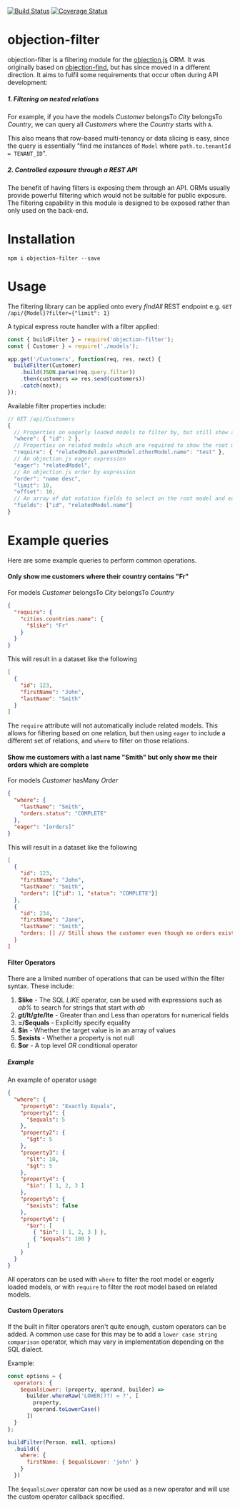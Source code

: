 [![Build Status](https://travis-ci.org/tandg-digital/objection-filter.svg?branch=master)](https://travis-ci.org/tandg-digital/objection-filter) [![Coverage Status](https://coveralls.io/repos/tandg-digital/objection-filter/badge.svg?branch=master&service=github)](https://coveralls.io/github/tandg-digital/objection-filter?branch=master)

# objection-filter
objection-filter is a filtering module for the [objection.js](https://github.com/Vincit/objection.js) ORM. It was originally based on [objection-find](https://github.com/Vincit/objection-find), but has since moved in a different direction. It aims to fulfil some requirements that occur often during API development:

##### 1. Filtering on nested relations
For example, if you have the models _Customer_ belongsTo _City_ belongsTo _Country_, we can query all _Customers_ where the _Country_ starts with `A`.

This also means that row-based multi-tenancy or data slicing is easy, since the query is essentially "find me instances of `Model` where `path.to.tenantId = TENANT_ID`".

##### 2. Controlled exposure through a REST API
The benefit of having filters is exposing them through an API. ORMs usually provide powerful filtering which would not be suitable for public exposure. The filtering capability in this module is designed to be exposed rather than only used on the back-end.

# Installation

`npm i objection-filter --save`

# Usage

The filtering library can be applied onto every _findAll_ REST endpoint e.g. `GET /api/{Model}?filter={"limit": 1}`

A typical express route handler with a filter applied:
```js
const { buildFilter } = require('objection-filter');
const { Customer } = require('./models');

app.get('/Customers', function(req, res, next) {
  buildFilter(Customer)
    .build(JSON.parse(req.query.filter))
    .then(customers => res.send(customers))
    .catch(next);
});
```

Available filter properties include:
```js
// GET /api/Customers
{
  // Properties on eagerly loaded models to filter by, but still show all root models
  "where": { "id": 2 },
  // Properties on related models which are required to show the root model
  "require": { "relatedModel.parentModel.otherModel.name": "test" },
  // An objection.js eager expression
  "eager": "relatedModel",
  // An objection.js order by expression
  "order": "name desc",
  "limit": 10,
  "offset": 10,
  // An array of dot notation fields to select on the root model and eagerly loaded models
  "fields": ["id", "relatedModel.name"]
}
```

# Example queries

Here are some example queries to perform common operations.

#### Only show me customers where their country contains "Fr"
For models _Customer_ belongsTo _City_ belongsTo _Country_
```json
{
  "require": {
    "cities.countries.name": {
      "$like": "Fr"
    }
  }
}
```

This will result in a dataset like the following
```json
[
  {
    "id": 123,
    "firstName": "John",
    "lastName": "Smith"
  }
]
```

The `require` attribute will not automatically include related models. This allows for filtering based on one relation, but then using `eager` to include a different set of relations, and `where` to filter on those relations.

#### Show me customers with a last name "Smith" but only show me their orders which are complete
For models _Customer_ hasMany _Order_
```json
{
  "where": {
    "lastName": "Smith",
    "orders.status": "COMPLETE"
  },
  "eager": "[orders]"
}
```

This will result in a dataset like the following
```json
[
  {
    "id": 123,
    "firstName": "John",
    "lastName": "Smith",
    "orders": [{"id": 1, "status": "COMPLETE"}]
  },
  {
    "id": 234,
    "firstName": "Jane",
    "lastName": "Smith",
    "orders: [] // Still shows the customer even though no orders exist that are complete
  }
]
```

#### Filter Operators

There are a limited number of operations that can be used within the filter syntax. These include:

1. **$like** - The SQL _LIKE_ operator, can be used with expressions such as _ab%_ to search for strings that start with _ab_
2. **$gt/$lt/$gte/$lte** - Greater than and Less than operators for numerical fields
3. **=/$equals** - Explicitly specify equality
4. **$in** - Whether the target value is in an array of values
5. **$exists** - Whether a property is not null
6. **$or** - A top level _OR_ conditional operator

##### Example

An example of operator usage
```json
{
  "where": {
    "property0": "Exactly Equals",
    "property1": {
      "$equals": 5
    },
    "property2": {
      "$gt": 5
    },
    "property3": {
      "$lt": 10,
      "$gt": 5
    },
    "property4": {
      "$in": [ 1, 2, 3 ]
    },
    "property5": {
      "$exists": false
    },
    "property6": {
      "$or": [
        { "$in": [ 1, 2, 3 ] },
        { "$equals": 100 }
      ]
    }
  }
}
```

All operators can be used with `where` to filter the root model or eagerly loaded models, or with `require` to filter the root model based on related models.

#### Custom Operators

If the built in filter operators aren't quite enough, custom operators can be added. A common use case for this may be to add a `lower case string comparison` operator, which may vary in implementation depending on the SQL dialect.

Example:

```js
const options = {
  operators: {
    $equalsLower: (property, operand, builder) =>
      builder.whereRaw('LOWER(??) = ?', [
        property,
        operand.toLowerCase()
      ])
  }
};

buildFilter(Person, null, options)
  .build({
    where: {
      firstName: { $equalsLower: 'john' }
    }
  })
```

The `$equalsLower` operator can now be used as a new operator and will use the custom operator callback specified.